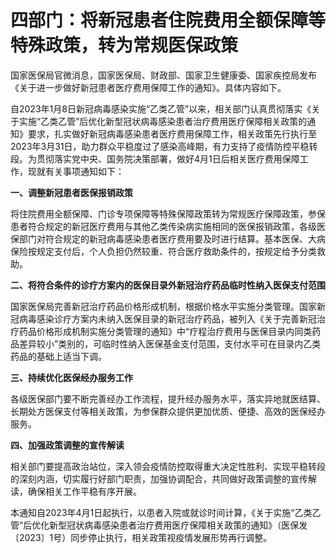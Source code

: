 # 四部门：将新冠患者住院费用全额保障等特殊政策，转为常规医保政策

国家医保局官微消息，国家医保局、财政部、国家卫生健康委、国家疾控局发布《关于进一步做好新冠患者医疗费用保障工作的通知》。具体内容如下。

自2023年1月8日新冠病毒感染实施“乙类乙管”以来，相关部门认真贯彻落实《关于实施“乙类乙管”后优化新型冠状病毒感染患者治疗费用医疗保障相关政策的通知》要求，扎实做好新冠病毒感染患者医疗费用保障工作，相关政策先行执行至2023年3月31日，助力群众平稳度过了感染高峰期，有力支持了疫情防控平稳转段。为贯彻落实党中央、国务院决策部署，做好4月1日后相关医疗费用保障工作，现就有关事项通知如下：

**一、调整新冠患者医保报销政策**

将住院费用全额保障、门诊专项保障等特殊保障政策转为常规医疗保障政策，参保患者符合规定的新冠医疗费用与其他乙类传染病实施相同的医保报销政策，各级医保部门对符合规定的新冠病毒感染患者医疗费用要及时进行结算。基本医保、大病保险按规定支付后，个人负担仍然较重、符合医疗救助条件的，按规定给予分类救助。

**二、将符合条件的诊疗方案内的医保目录外新冠治疗药品临时性纳入医保支付范围**

国家医保局完善新冠治疗药品价格形成机制，根据价格水平实施分类管理。国家新冠病毒感染诊疗方案内未纳入医保目录的新冠治疗药品，被列入《关于完善新冠治疗药品价格形成机制实施分类管理的通知》中“疗程治疗费用与医保目录内同类药品差异较小”类别的，可临时性纳入医保基金支付范围，支付水平可在目录内乙类药品的基础上适当下调。

**三、持续优化医保经办服务工作**

各级医保部门要不断完善经办工作流程，提升经办服务水平，落实异地就医结算、长期处方医保支付等相关政策，为参保群众提供更加优质、便捷、高效的医保经办服务。

**四、加强政策调整的宣传解读**

相关部门要提高政治站位，深入领会疫情防控取得重大决定性胜利、实现平稳转段的深刻内涵，切实履行好部门职责，加强协调配合，共同做好政策调整的宣传解读，确保相关工作平稳有序开展。

本通知自2023年4月1日起执行，以患者入院或就诊时间计算，《关于实施“乙类乙管”后优化新型冠状病毒感染患者治疗费用医疗保障相关政策的通知》（医保发〔2023〕1号）同步停止执行，相关政策视疫情发展形势再行调整。

